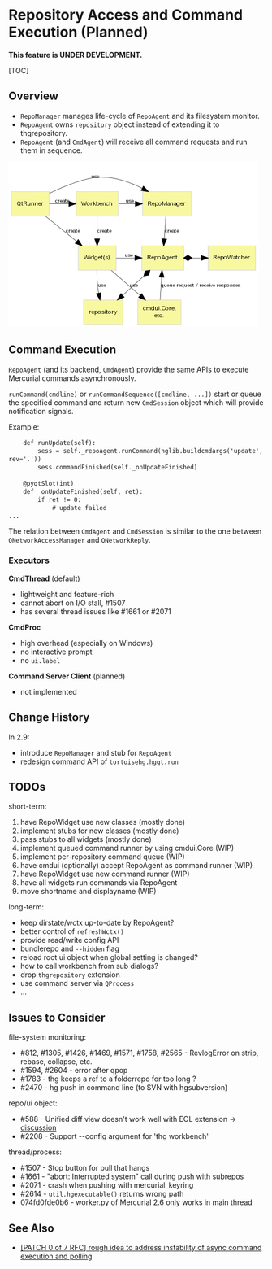 # Repository Access and Command Execution (Planned)

**This feature is UNDER DEVELOPMENT.**

[TOC]

## Overview

* `RepoManager` manages life-cycle of `RepoAgent` and its filesystem monitor.
* `RepoAgent` owns `repository` object instead of extending it to thgrepository.
* `RepoAgent` (and `CmdAgent`) will receive all command requests and run them in sequence.

![](fig/repository-classes.png)

## Command Execution

`RepoAgent` (and its backend, `CmdAgent`) provide the same APIs to execute Mercurial commands asynchronously.

`runCommand(cmdline)` or `runCommandSequence([cmdline, ...])` start or queue the specified command and return new `CmdSession` object which will provide notification signals.

Example:

~~~~{.py}
    def runUpdate(self):
        sess = self._repoagent.runCommand(hglib.buildcmdargs('update', rev='.'))
        sess.commandFinished(self._onUpdateFinished)

    @pyqtSlot(int)
    def _onUpdateFinished(self, ret):
        if ret != 0:
            # update failed
...
~~~~

The relation between `CmdAgent` and `CmdSession` is similar to the one between `QNetworkAccessManager` and `QNetworkReply`.

### Executors

**CmdThread** (default)

* lightweight and feature-rich
* cannot abort on I/O stall, #1507
* has several thread issues like #1661 or #2071

**CmdProc**

* high overhead (especially on Windows)
* no interactive prompt
* no `ui.label`

**Command Server Client** (planned)

* not implemented

## Change History

In 2.9:

* introduce `RepoManager` and stub for `RepoAgent`
* redesign command API of `tortoisehg.hgqt.run`

## TODOs

short-term:

1. have RepoWidget use new classes (mostly done)
1. implement stubs for new classes (mostly done)
1. pass stubs to all widgets (mostly done)
1. implement queued command runner by using cmdui.Core (WIP)
1. implement per-repository command queue (WIP)
1. have cmdui (optionally) accept RepoAgent as command runner (WIP)
1. have RepoWidget use new command runner (WIP)
1. have all widgets run commands via RepoAgent
1. move shortname and displayname (WIP)

long-term:

* keep dirstate/wctx up-to-date by RepoAgent?
* better control of `refreshWctx()`
* provide read/write config API
* bundlerepo and `--hidden` flag
* reload root ui object when global setting is changed?
* how to call workbench from sub dialogs?
* drop `thgrepository` extension
* use command server via `QProcess`
* ...

## Issues to Consider

file-system monitoring:

* #812, #1305, #1426, #1469, #1571, #1758, #2565 - RevlogError on strip, rebase, collapse, etc.
* #1594, #2604 - error after qpop
* #1783 - thg keeps a ref to a folderrepo for too long ?
* #2470 - hg push in command line (to SVN with hgsubversion)

repo/ui object:

* #588 - Unified diff view doesn't work well with EOL extension
  → [discussion](http://thread.gmane.org/gmane.comp.version-control.mercurial.tortoisehg.user/3341/focus=3345)
* #2208 - Support --config argument for 'thg workbench'

thread/process:

* #1507 - Stop button for pull that hangs
* #1661 - "abort: Interrupted system" call during push with subrepos
* #2071 - crash when pushing with mercurial_keyring
* #2614 - `util.hgexecutable()` returns wrong path
* 074fd0fde0b6 - worker.py of Mercurial 2.6 only works in main thread

## See Also

* [[PATCH 0 of 7 RFC] rough idea to address instability of async command execution and polling](https://groups.google.com/d/msg/thg-dev/r2cWqYDg4iQ/JVg12dP1O1AJ)